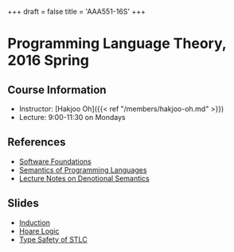 +++
draft = false
title = 'AAA551-16S'
+++

# Programming Language Theory, 2016 Spring

## Course Information

- Instructor: [Hakjoo Oh]({{< ref "/members/hakjoo-oh.md" >}})
- Lecture: 9:00-11:30 on Mondays

## References

- [Software Foundations](https://www.cis.upenn.edu/~bcpierce/sf/current/index.html)
- [Semantics of Programming Languages](http://www.inf.ed.ac.uk/teaching/courses/lsi/sempl.pdf)
- [Lecture Notes on Denotional Semantics](https://ropas.snu.ac.kr/~kwang/520/pitt-lecture-denotational-semantics-1998.ps)

## Slides

- [Induction](./slides/induction.pdf)
- [Hoare Logic](./slides/Hoare.pdf)
- [Type Safety of STLC](./slides/proofs.pdf)
